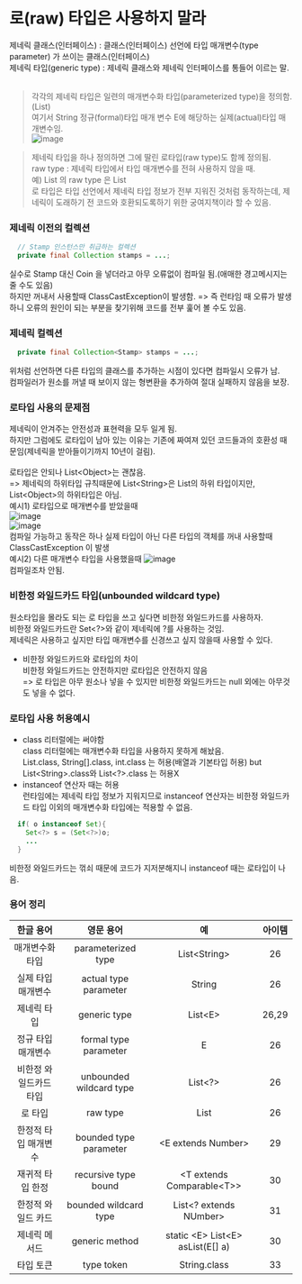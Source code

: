 # 로(raw) 타입은 사용하지 말라
제네릭 클래스(인터페이스) : 클래스(인터페이스) 선언에 타입 매개변수(type parameter) 가 쓰이는 클래스(인터페이스)<br/>
제네릭 타입(generic type) : 제네릭 클래스와 제네릭 인터페이스를 통들어 이르는 말.<br/>
<br/>
> 각각의 제네릭 타입은 일련의 매개변수화 타입(parameterized type)을 정의함.(List<String>)<br/>
> 여기서 String 정규(formal)타입 매개 변수 E에 해당하는 실제(actual)타입 매개변수임.<br/>
> ![image](https://user-images.githubusercontent.com/92290312/227701938-279f72c3-d0b2-446e-bb94-b598b49fed38.png)<br/>

> 제네릭 타입을 하나 정의하면 그에 딸린 로타입(raw type)도 함께 정의됨.<br/>
> raw type : 제네릭 타입에서 타입 매개변수를 전혀 사용하지 않을 때.<br/>
> 예) List<E> 의 raw type 은 List<br/>
> 로 타입은 타입 선언에서 제네릭 타입 정보가 전부 지워진 것처럼 동작하는데, 제네릭이 도래하기 전 코드와 호환되도록하기 위한 궁여지책이라 할 수 있음.

### 제네릭 이전의 컬렉션
```java
  // Stamp 인스턴스만 취급하는 컬렉션
  private final Collection stamps = ...;
```
실수로 Stamp 대신 Coin 을 넣더라고 아무 오류없이 컴파일 됨.(애매한 경고메시지는 줄 수도 있음)<br/>
하지만 꺼내서 사용할때 ClassCastException이 발생함.
=> 즉 런타임 때 오류가 발생하니 오류의 원인이 되는 부분을 찾기위해 코드를 전부 훑어 볼 수도 있음.<br/>

### 제네릭 컬렉션
```java
  private final Collection<Stamp> stamps = ...;
```
위처럼 선언하면 다른 타입의 클래스를 추가하는 시점이 있다면 컴파일시 오류가 남.<br/>
컴파일러가 원소를 꺼낼 때 보이지 않는 형변환을 추가하여 절대 실패하지 않음을 보장.<br/>
  
### 로타입 사용의 문제점
제네릭이 안겨주는 안전성과 표현력을 모두 일게 됨.<br/>
하지만 그럼에도 로타입이 남아 있는 이유는 기존에 짜여져 있던 코드들과의 호환성 때문임(제네릭을 받아들이기까지 10년이 걸림).<br/>
  <br/>
로타입은 안되나 List\<Object\>는 괜찮음.<br/>
=> 제네릭의 하위타입 규칙때문에 List\<String\>은 List의 하위 타입이지만, List\<Object\>의 하위타입은 아님.<br/>
  예시1) 로타입으로 매개변수를 받았을때<br/>
![image](https://user-images.githubusercontent.com/92290312/227703385-8b19c604-b6c4-4ccc-a66c-3370765f7f68.png)<br/>
![image](https://user-images.githubusercontent.com/92290312/227703414-d54317a3-c1c1-452d-a0bb-ccfdeb863b1c.png)<br/>
컴파일 가능하고 동작은 하나 실제 타입이 아닌 다른 타입의 객체를 꺼내 사용할때 ClassCastException 이 발생<br/>
  예시2) 다른 매개변수 타입을 사용했을때
![image](https://user-images.githubusercontent.com/92290312/227703578-1d6836ec-5562-4aaa-9543-02641ccb7e15.png)<br/>
컴파일조차 안됨.<br/>

### 비한정 와일드카드 타입(unbounded wildcard type)
원소타입을 몰라도 되는 로 타입을 쓰고 싶다면 비한정 와일드카드를 사용하자.<br/>
비한정 와일드카드란 Set<?>와 같이 제네릭에 ?를 사용하는 것임.<br/>
제네릭은 사용하고 싶지만 타입 매개변수를 신경쓰고 싶지 않을때 사용할 수 있다.<br/>

* 비한정 와일드카드와 로타입의 차이<br/>
  비한정 와일드카드는 안전하지만 로타입은 안전하지 않음<br/>
  => 로 타입은 아무 원소나 넣을 수 있지만 비한정 와일드카드는 null 외에는 아무것도 넣을 수 없다.<br/>

### 로타입 사용 허용예시
* class 리터럴에는 써야함<br/>
  class 리터럴에는 매개변수화 타입을 사용하지 못하게 해놨음.<br/>
  List.class, String[].class, int.class 는 허용(배열과 기본타입 허용) but List\<String\>.class와 List<?>.class 는 허용X<br/>
* instanceof 연산자 때는 허용<br/>
  런타임에는 제네릭 타입 정보가 지워지므로 instanceof 연산자는 비한정 와일드카드 타입 이외의 매개변수화 타입에는 적용할 수 없음.<br/>
```java
  if( o instanceof Set){
    Set<?> s = (Set<?>)o;
    ...
  }
```
비한정 와일드카드는 꺾쇠 때문에 코드가 지저분해지니 instanceof 때는 로타입이 나음.
  
### 용어 정리
| 한글 용어 | 영문 용어 | 예 | 아이템 |
| :---: | :---: | :---: | :---: |
| 매개변수화 타입 | parameterized type | List\<String\> | 26 |
| 실제 타입 매개변수 | actual type parameter | String | 26 |
| 제네릭 타입 | generic type | List\<E\> | 26,29 |
| 정규 타입 매개변수 | formal type parameter | E | 26 |
| 비한정 와일드카드 타입 | unbounded wildcard type | List<?> | 26 |
| 로 타입 | raw type | List | 26 |
| 한정적 타입 매개변수 | bounded type parameter | \<E extends Number\> | 29 |
| 재귀적 타입 한정 | recursive type bound | \<T extends Comparable\<T\>\> | 30 |
| 한정적 와일드 카드 | bounded wildcard type | List<? extends NUmber> | 31 |
| 제네릭 메서드 | generic method | static \<E\> List\<E\> asList(E[] a) | 30 |
| 타입 토큰 | type token | String.class | 33 |
